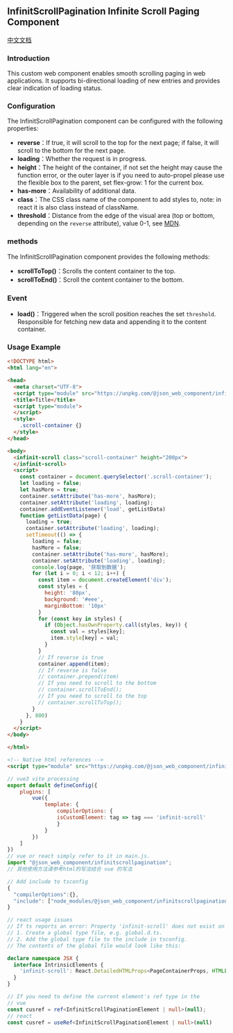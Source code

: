## InfinitScrollPagination Infinite Scroll Paging Component
[中文文档](https://github.com/JsonLee12138/JComponent/blob/master/components/infiniteScrollPagination/README.md)
### Introduction

This custom web component enables smooth scrolling paging in web applications. It supports bi-directional loading of new entries and provides clear indication of loading status.

### Configuration

The InfinitScrollPagination component can be configured with the following properties:

* **reverse**：If true, it will scroll to the top for the next page; if false, it will scroll to the bottom for the next page.
* **loading**：Whether the request is in progress.
* **height**：The height of the container, if not set the height may cause the function error, or the outer layer is if you need to auto-propel please use the flexible box to the parent, set flex-grow: 1 for the current box.
* **has-more**：Availability of additional data.
* **class**：The CSS class name of the component to add styles to, note: in react it is also class instead of className.
* **threshold**：Distance from the edge of the visual area (top or bottom, depending on the `reverse` attribute), value 0-1, see [MDN](https://developer.mozilla.org/en-US/docs/Web/API/IntersectionObserver/thresholds).

### methods

The InfinitScrollPagination component provides the following methods:

* **scrollToTop()**：Scrolls the content container to the top.
* **scrollToEnd()**：Scroll the content container to the bottom.

### Event

* **load()**：Triggered when the scroll position reaches the set `threshold`. Responsible for fetching new data and appending it to the content container.

### Usage Example

```html
<!DOCTYPE html>
<html lang="en">

<head>
  <meta charset="UTF-8">
  <script type="module" src="https://unpkg.com/@json_web_component/infinitscrollpagination/dist/main.min.js"></script>
  <title>Title</title>
  <script type="module">
  </script>
  <style>
    .scroll-container {}
  </style>
</head>

<body>
  <infinit-scroll class="scroll-container" height="200px">
  </infinit-scroll>
  <script>
    const container = document.querySelector('.scroll-container');
    let loading = false;
    let hasMore = true;
    container.setAttribute('has-more', hasMore);
    container.setAttribute('loading', loading);
    container.addEventListener('load', getListData)
    function getListData(page) {
      loading = true;
      container.setAttribute('loading', loading);
      setTimeout(() => {
        loading = false;
        hasMore = false;
        container.setAttribute('has-more', hasMore);
        container.setAttribute('loading', loading);
        console.log(page, '获取到数据');
        for (let i = 0; i < 12; i++) {
          const item = document.createElement('div');
          const styles = {
            height: '80px',
            background: '#eee',
            marginBottom: '10px'
          }
          for (const key in styles) {
            if (Object.hasOwnProperty.call(styles, key)) {
              const val = styles[key];
              item.style[key] = val;
            }
          }
          // If reverse is true
          container.append(item);
          // If reverse is false
          // container.prepend(item)
          // If you need to scroll to the bottom
          // container.scrollToEnd();
          // If you need to scroll to the top
          // container.scrollToTop();
        }
      }, 800)
    }
  </script>
</body>

</html>

```

```html
<!-- Native html references -->
<script type="module" src="https://unpkg.com/@json_web_component/infinitscrollpagination/dist/main.min.js"></script>
```

```js
// vue3 vite processing
export default defineConfig({
    plugins: [
        vue({
            template: {
                compilerOptions: {
                isCustomElement: tag => tag === 'infinit-scroll'
                }
            }
        })
    ]
})
// vue or react simply refer to it in main.js.
import "@json_web_component/infinitscrollpagination";
// 其他使用方法请参考html的写法结合 vue 的写法
```

```typescript
// Add include to tsconfig
{
  "compilerOptions":{},
  "include": ["node_modules/@json_web_component/infinitscrollpagination/dist/global.d.ts"],
}
```

```typescript
// react usage issues
// If ts reports an error: Property 'infinit-scroll' does not exist on type 'JSX.IntrinsicElements'.
// 1. Create a global type file, e.g. global.d.ts.
// 2. Add the global type file to the include in tsconfig.
// The contents of the global file would look like this:

declare namespace JSX {
  interface IntrinsicElements {
    'infinit-scroll': React.DetailedHTMLProps<PageContainerProps, HTMLElement>;
  }
}

// If you need to define the current element's ref type in the
// vue
const cusref = ref<InfinitScrollPaginationElement | null>(null);
// react
const cusref = useRef<InfinitScrollPaginationElement | null>(null)
```
